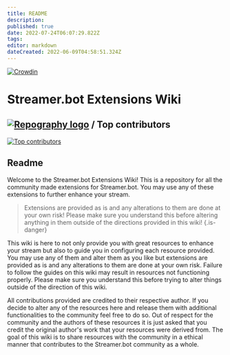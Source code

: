 ```yaml
---
title: README
description: 
published: true
date: 2022-07-24T06:07:29.822Z
tags: 
editor: markdown
dateCreated: 2022-06-09T04:58:51.324Z
---
```


[![Crowdin](https://badges.crowdin.net/streamer-bot-extensions-wiki/localized.svg)](https://translate.botextensions.dev/project/streamer-bot-extensions-wiki)
# Streamer.bot Extensions Wiki


## [![Repography logo](https://images.repography.com/logo.svg)](https://repography.com) / Top contributors
[![Top contributors](https://images.repography.com/30250497/Streamer-bot-Extensions/Streamer.bot-Extensions-Wiki/top-contributors/929d054d2926b2cc37410c020fbf90c9_table.svg)](https://github.com/Streamer-bot-Extensions/Streamer.bot-Extensions-Wiki/graphs/contributors)

## Readme

Welcome to the Streamer.bot Extensions Wiki!  This is a repository for all the community made extensions for Streamer.bot.  You may use any of these extensions to further enhance your stream.

> Extensions are provided as is and any alterations to them are done at your own risk!  Please make sure you understand this before altering anything in them outside of the directions provided in this wiki!
{.is-danger}

This wiki is here to not only provide you with great resources to enhance your stream but also to guide you in configuring each resource provided.  You may use any of them and alter them as you like but extensions are provided as is and any alterations to them are done at your own risk. Failure to follow the guides on this wiki may result in resources not functioning properly.  Please make sure you understand this before trying to alter things outside of the direction of this wiki.

All contributions provided are credited to their respective author.  If you decide to alter any of the resources here and release them with additional functionalities to the community feel free to do so.  Out of respect for the community and the authors of these resources it is just asked that you credit the original author's work that your resources were derived from.  The goal of this wiki is to share resources with the community in a ethical manner that contributes to the Streamer.bot community as a whole.
